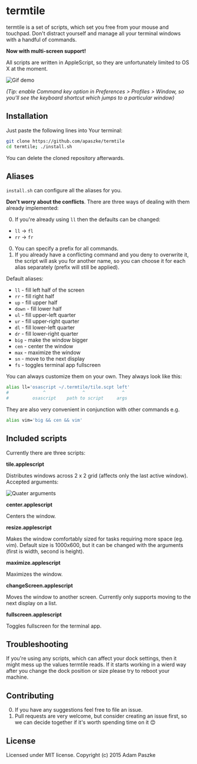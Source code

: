 termtile
=============

termtile is a set of scripts, which set you free from your mouse and touchpad.
Don't distract yourself and manage all your terminal windows with a handful of commands.

**Now with multi-screen support!**

All scripts are written in AppleScript, so they are unfortunately limited to OS X at the moment.

![Gif demo](http://apaszke.github.io/termtile/assets/img/main_demo.gif)

*(Tip: enable Command key option in Preferences > Profiles > Window, so you'll see
the keyboard shortcut which jumps to a particular window)*

Installation
-----------

Just paste the following lines into Your terminal:

```bash
git clone https://github.com/apaszke/termtile
cd termtile; ./install.sh
```

You can delete the cloned repository afterwards.

Aliases
-------

`install.sh` can configure all the aliases for you.

**Don't worry about the conflicts**. There are three ways of dealing with them already implemented:

0. If you're already using `ll` then the defaults can be changed:
  * `ll` -> `fl`
  * `rr` -> `fr`
0. You can specify a prefix for all commands.
0. If you already have a conflicting command and you deny to overwrite it, the script will ask you for another name, so you can choose it for each alias separately (prefix will still be applied).

Default aliases:
* `ll` - fill left half of the screen
* `rr` - fill right half
* `up` - fill upper half
* `down` - fill lower half
* `ul` - fill upper-left quarter
* `ur` - fill upper-right quarter
* `dl` - fill lower-left quarter
* `dr` - fill lower-right quarter
* `big` - make the window bigger
* `cen` - center the window
* `max` - maximize the window
* `sn` - move to the next display
* `fs` - toggles terminal app fullscreen

You can always customize them on your own. They always look like this:

```bash
alias ll='osascript ~/.termtile/tile.scpt left'
#             ^              ^              ^
#         osascript    path to script     args
```

They are also very convenient in conjunction with other commands e.g.

```bash
alias vim='big && cen && vim'
```

Included scripts
----------------

Currently there are three scripts:

**tile.applescript**

Distributes windows across 2 x 2 grid (affects only the last active window).
Accepted arguments:

<img src="http://apaszke.github.io/termtile/assets/img/tile_args.svg" alt="Quater arguments">

**center.applescript**

Centers the window.

**resize.applescript**

Makes the window comfortably sized for tasks requiring more space (eg. vim).
Default size is 1000x600, but it can be changed with the arguments (first is width, second is height).

**maximize.applescript**

Maximizes the window.

**changeScreen.applescript**

Moves the window to another screen. Currently only supports
moving to the next display on a list.

**fullscreen.applescript**

Toggles fullscreen for the terminal app.

Troubleshooting
---------------

If you're using any scripts, which can affect your dock settings, then it might mess up
the values termtile reads. If it starts working in a wierd way after you change the dock position
or size please try to reboot your machine.


Contributing
------------

0. If you have any suggestions feel free to file an issue.
0. Pull requests are very welcome, but consider creating an issue first,
so we can decide together if it's worth spending time on it :blush:

License
-------

Licensed under MIT license. Copyright (c) 2015 Adam Paszke
